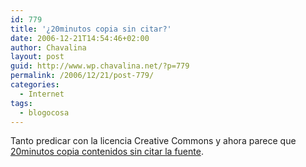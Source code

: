 ```yaml
---
id: 779
title: '¿20minutos copia sin citar?'
date: 2006-12-21T14:54:46+02:00
author: Chavalina
layout: post
guid: http://www.wp.chavalina.net/?p=779
permalink: /2006/12/21/post-779/
categories:
  - Internet
tags:
  - blogocosa
---
```

Tanto predicar con la licencia Creative Commons y ahora parece que <a href="http://www.fotomurcia.com.es/2006/12/21/20minutos-una-panda-de-sinverguenzas/" target="_blank">20minutos copia contenidos sin citar la fuente</a>.